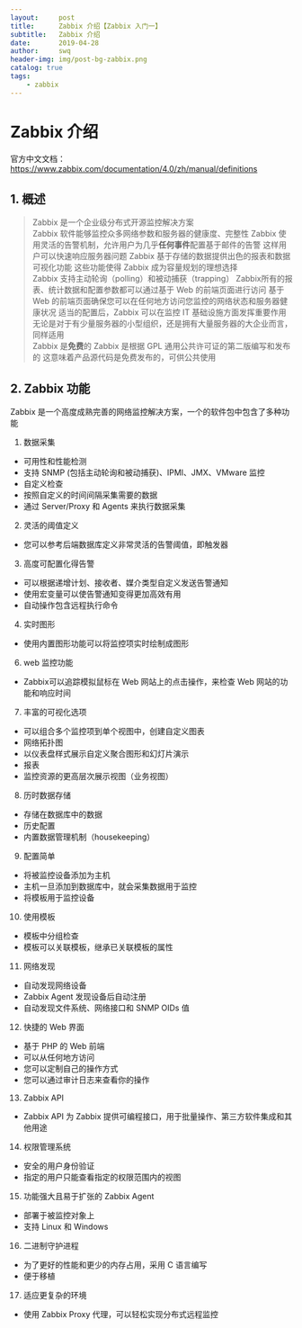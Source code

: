 ```yaml
---
layout:     post
title:      Zabbix 介绍【Zabbix 入门一】
subtitle:   Zabbix 介绍
date:       2019-04-28
author:     swq
header-img: img/post-bg-zabbix.png
catalog: true
tags:
    - zabbix
---
```




# Zabbix 介绍
官方中文文档：https://www.zabbix.com/documentation/4.0/zh/manual/definitions
## 1. 概述
> Zabbix 是一个企业级分布式开源监控解决方案  
>Zabbix 软件能够监控众多网络参数和服务器的健康度、完整性  Zabbix 使用灵活的告警机制，允许用户为几乎**任何事件**配置基于邮件的告警  这样用户可以快速响应服务器问题  Zabbix 基于存储的数据提供出色的报表和数据可视化功能  这些功能使得 Zabbix 成为容量规划的理想选择  <br>
>Zabbix 支持主动轮询（polling）和被动捕获（trapping）  Zabbix所有的报表、统计数据和配置参数都可以通过基于 Web 的前端页面进行访问  基于 Web 的前端页面确保您可以在任何地方访问您监控的网络状态和服务器健康状况  适当的配置后，Zabbix 可以在监控 IT 基础设施方面发挥重要作用  无论是对于有少量服务器的小型组织，还是拥有大量服务器的大企业而言，同样适用  <br>
>Zabbix 是**免费**的  Zabbix 是根据 GPL 通用公共许可证的第二版编写和发布的  这意味着产品源代码是免费发布的，可供公共使用  


## 2. Zabbix 功能
Zabbix 是一个高度成熟完善的网络监控解决方案，一个的软件包中包含了多种功能
 1. 数据采集
- 可用性和性能检测
- 支持 SNMP (包括主动轮询和被动捕获)、IPMI、JMX、VMware 监控
- 自定义检查
- 按照自定义的时间间隔采集需要的数据
- 通过 Server/Proxy 和 Agents 来执行数据采集


 2. 灵活的阈值定义
- 您可以参考后端数据库定义非常灵活的告警阈值，即触发器


 3. 高度可配置化得告警
- 可以根据递增计划、接收者、媒介类型自定义发送告警通知
- 使用宏变量可以使告警通知变得更加高效有用
- 自动操作包含远程执行命令


 4. 实时图形
- 使用内置图形功能可以将监控项实时绘制成图形


 6. web 监控功能
- Zabbix可以追踪模拟鼠标在 Web 网站上的点击操作，来检查 Web 网站的功能和响应时间


 7. 丰富的可视化选项
- 可以组合多个监控项到单个视图中，创建自定义图表
- 网络拓扑图
- 以仪表盘样式展示自定义聚合图形和幻灯片演示
- 报表
- 监控资源的更高层次展示视图（业务视图）  


 8. 历时数据存储
- 存储在数据库中的数据
- 历史配置
- 内置数据管理机制（housekeeping）  


 9. 配置简单
- 将被监控设备添加为主机
- 主机一旦添加到数据库中，就会采集数据用于监控
- 将模板用于监控设备  


 10. 使用模板
- 模板中分组检查
- 模板可以关联模板，继承已关联模板的属性  


 11. 网络发现
- 自动发现网络设备
- Zabbix Agent 发现设备后自动注册
- 自动发现文件系统、网络接口和 SNMP OIDs 值  


 12. 快捷的 Web 界面
- 基于 PHP 的 Web 前端
- 可以从任何地方访问
- 您可以定制自己的操作方式
- 您可以通过审计日志来查看你的操作  


 13. Zabbix API
- Zabbix API 为 Zabbix 提供可编程接口，用于批量操作、第三方软件集成和其他用途  


 14. 权限管理系统
- 安全的用户身份验证
- 指定的用户只能查看指定的权限范围内的视图  


 15. 功能强大且易于扩张的 Zabbix Agent
- 部署于被监控对象上
- 支持 Linux 和 Windows  


 16. 二进制守护进程
- 为了更好的性能和更少的内存占用，采用 C 语言编写
- 便于移植  


 17. 适应更复杂的环境
- 使用 Zabbix Proxy 代理，可以轻松实现分布式远程监控  
